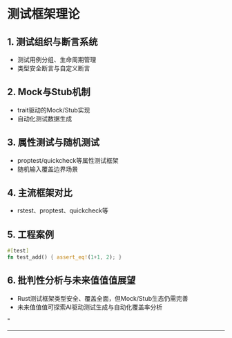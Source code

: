 ﻿# 测试框架理论

## 1. 测试组织与断言系统

- 测试用例分组、生命周期管理
- 类型安全断言与自定义断言

## 2. Mock与Stub机制

- trait驱动的Mock/Stub实现
- 自动化测试数据生成

## 3. 属性测试与随机测试

- proptest/quickcheck等属性测试框架
- 随机输入覆盖边界场景

## 4. 主流框架对比

- rstest、proptest、quickcheck等

## 5. 工程案例

```rust
#[test]
fn test_add() { assert_eq!(1+1, 2); }
```

## 6. 批判性分析与未来值值值展望

- Rust测试框架类型安全、覆盖全面，但Mock/Stub生态仍需完善
- 未来值值值可探索AI驱动测试生成与自动化覆盖率分析

"

---
